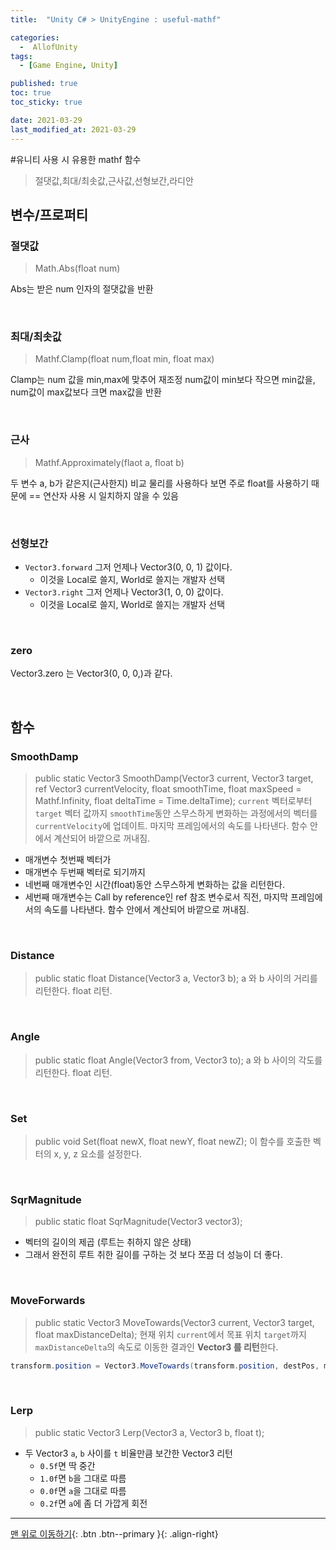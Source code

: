 ```yaml
---
title:  "Unity C# > UnityEngine : useful-mathf" 

categories:
  -  AllofUnity
tags:
  - [Game Engine, Unity]

published: true
toc: true
toc_sticky: true

date: 2021-03-29
last_modified_at: 2021-03-29
---
```


#유니티 사용 시 유용한 mathf 함수

> 절댓값,최대/최솟값,근사값,선형보간,라디안
## 변수/프로퍼티

###  절댓값

> Math.Abs(float num)

Abs는 받은 num 인자의 절댓값을 반환

<br>

###  최대/최솟값

> Mathf.Clamp(float num,float min, float max)

Clamp는 num 값을 min,max에 맞추어 재조정
num값이 min보다 작으면 min값을, num값이 max값보다 크면 max값을 반환

<br>

###  근사

> Mathf.Approximately(flaot a, float b)

두 변수 a, b가 같은지(근사한지) 비교
물리를 사용하다 보면 주로 float를 사용하기 때문에 == 연산자 사용 시 일치하지 않을 수 있음

<br>

###  선형보간

- `Vector3.forward`  그저 언제나 Vector3(0, 0, 1) 값이다. 
  - 이것을 Local로 쓸지, World로 쓸지는 개발자 선택
- `Vector3.right`  그저 언제나 Vector3(1, 0, 0) 값이다. 
  - 이것을 Local로 쓸지, World로 쓸지는 개발자 선택

<br>

###  zero

Vector3.zero 는 Vector3(0, 0, 0,)과  같다.


<br>



##  함수

###  SmoothDamp

> public static Vector3 SmoothDamp(Vector3 current, Vector3 target, ref Vector3 currentVelocity, float smoothTime, float maxSpeed = Mathf.Infinity, float deltaTime = Time.deltaTime);
`current` 벡터로부터 `target` 벡터 값까지 `smoothTime`동안 스무스하게 변화하는 과정에서의 벡터를 `currentVelocity`에 업데이트. 마지막 프레임에서의 속도를 나타낸다. 함수 안에서 계산되어 바깥으로 꺼내짐.

- 매개변수 첫번째 벡터가
- 매개변수 두번째 벡터로 되기까지
- 네번째 매개변수인 시간(float)동안 스무스하게 변화하는 값을 리턴한다.
- 세번째 매개변수는 Call by reference인 ref 참조 변수로서 직전, 마지막 프레임에서의 속도를 나타낸다. 함수 안에서 계산되어 바깥으로 꺼내짐.

<br>

###  Distance

> public static float Distance(Vector3 a, Vector3 b);
a 와 b 사이의 거리를 리턴한다. float 리턴.

<br>

###  Angle

> public static float Angle(Vector3 from, Vector3 to);
a 와 b 사이의 각도를 리턴한다. float 리턴.

<br>

###  Set

> public void Set(float newX, float newY, float newZ);
이 함수를 호출한 벡터의 x, y, z 요소를 설정한다.

<br>

###  SqrMagnitude

> public static float SqrMagnitude(Vector3 vector3);
- 벡터의 길이의 제곱 (루트는 취하지 않은 상태)
- 그래서 완전히 루트 취한 길이를 구하는 것 보다 쪼끔 더 성능이 더 좋다.

<br>

###  MoveForwards

> public static Vector3 MoveTowards(Vector3 current, Vector3 target, float maxDistanceDelta);
현재 위치 `current`에서 목표 위치 `target`까지 `maxDistanceDelta`의 속도로 이동한 결과인 **Vector3 를 리턴**한다.

```c#
transform.position = Vector3.MoveTowards(transform.position, destPos, moveSpeed * Time.deltaTime); 
```

<br>

###  Lerp

> public static Vector3 Lerp(Vector3 a, Vector3 b, float t);
  - 두 Vector3 `a`, `b` 사이를 `t` 비율만큼 보간한 Vector3 리턴
    - `0.5f`면 딱 중간
    - `1.0f`면 `b`을 그대로 따름
    - `0.0f`면 `a`을 그대로 따름
    - `0.2f`면 `a`에 좀 더 가깝게 회전

***
[맨 위로 이동하기](#){: .btn .btn--primary }{: .align-right}